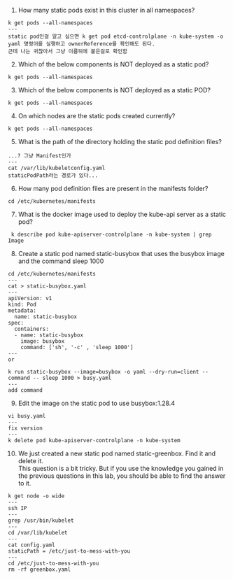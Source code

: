 1. How many static pods exist in this cluster in all namespaces?
```
k get pods --all-namespaces
---
static pod인걸 알고 싶으면 k get pod etcd-controlplane -n kube-system -o yaml 명령어를 실행하고 ownerReference를 확인해도 된다.
근데 나는 귀찮아서 그냥 이름뒤에 붙은걸로 확인함
```
2. Which of the below components is NOT deployed as a static pod?
```
k get pods --all-namespaces
```
3. Which of the below components is NOT deployed as a static POD?
```
k get pods --all-namespaces
```
4. On which nodes are the static pods created currently?
```
k get pods --all-namespaces
```
5. What is the path of the directory holding the static pod definition files?
```
...? 그냥 Manifest인가
---
cat /var/lib/kubeletconfig.yaml 
staticPodPath라는 경로가 있다...
```
6. How many pod definition files are present in the manifests folder?
```
cd /etc/kubernetes/manifests
```
7. What is the docker image used to deploy the kube-api server as a static pod?
```
 k describe pod kube-apiserver-controlplane -n kube-system | grep Image
```
8. Create a static pod named static-busybox that uses the busybox image and the command sleep 1000
```
cd /etc/kubernetes/manifests
---
cat > static-busybox.yaml
---
apiVersion: v1
kind: Pod
metadata:
  name: static-busybox
spec:
  containers:
  - name: static-busybox
    image: busybox
    command: ['sh', '-c' , 'sleep 1000']
---
or

k run static-busybox --image=busybox -o yaml --dry-run=client --command -- sleep 1000 > busy.yaml
---
add command
```
9. Edit the image on the static pod to use busybox:1.28.4
```
vi busy.yaml
---
fix version
---
k delete pod kube-apiserver-controlplane -n kube-system
```
10. We just created a new static pod named static-greenbox. Find it and delete it.   
This question is a bit tricky. But if you use the knowledge you gained in the previous questions in this lab, you should be able to find the answer to it.
```
k get node -o wide
---
ssh IP
--- 
grep /usr/bin/kubelet
---
cd /var/lib/kubelet
---
cat config.yaml
staticPath = /etc/just-to-mess-with-you
---
cd /etc/just-to-mess-with-you
rm -rf greenbox.yaml
```